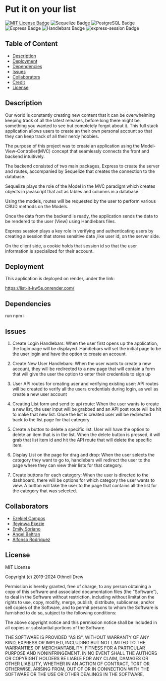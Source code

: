# Put it on your list
[![MIT License Badge](https://img.shields.io/badge/license-MIT-green?style=for-the-badge)](/LICENSE)
![Sequelize Badge](https://img.shields.io/badge/sequelize-323330?style=for-the-badge&logo=sequelize&logoColor=blue)
![PostgreSQL Badge](https://img.shields.io/badge/postgresql-336791?style=for-the-badge&logo=postgresql&logoColor=white)
![Express Badge](https://img.shields.io/badge/Express.js-404D59?style=for-the-badge)
![Handlebars Badge](https://img.shields.io/badge/handlebars.js-000000?style=for-the-badge&logo=handlebarsdotjs&logoColor=white)
![express-session Badge](https://img.shields.io/badge/express--session-000000?style=for-the-badge&logo=express&logoColor=white)

## Table of Content
- [Description](#description)
- [Deployment](#deployment)
- [Dependencies](#dependencies)
- [Issues](#issues)
- [Collaborators](#collaborators)
- [Credit](#credit)
- [License](#license)

## Description
Our world is constantly creating new content that it can be overwhelming keeping track of all the latest releases, before long there might be something you wanted to see but completely forgot about it. This full stack application allows users to create an their own personal account so that they can keep track of all their nerdy hobbies.  

The purpose of this project was to create an application using the Model-View-Controller(MVC) concept that seamlessly connects the front and backend intuitively.  

The backend consisted of two main packages, Express to create the server and routes, accompanied by Sequelize that creates the connection to the database. 

Sequelize plays the role of the Model in the MVC paradigm which creates objects in javascript that act as tables and columns in a database. 

Using the models, routes will be requested by the user to perform various CRUD methods on the Models.

Once the data from the backend is ready, the application sends the data to be rendered to the user (View) using Handlebars files.

Express session plays a key role in verifying and authenticating users by creating a session that stores sensitive data ,like user id, on the server side.  

On the client side, a cookie holds that session id so that the user information is specialized for their account.

## Deployment

This application is deployed on render, under the link:

https://list-it-kw5e.onrender.com/

## Dependencies

run npm i

## Issues

1. Create Login Handlebars: When the user first opens up the application, the login page will be displayed. Handlebars will set the initial page to be the user login and have the option to create an account.

2. Create New User Handlebars: When the user wants to create a new account, they will be redirected to a new page that will contain a form that will give the user the option to enter their credentials to sign up

3. User API routes for creating user and verifying existing user: API routes will be created to verify all the users credentials during login, as well as create a new user account

4. Creating List form and send to api route: When the user wants to create a new list, the user input will be grabbed and an API post route will be hit to make that new list. Once the list is created user will be redirected back to the list page for that category

5. Create a button to delete a specific list: User will have the option to delete an item that is in the list. When the delete button is pressed, it will grab that list item id and hit the API route that will delete the specific item.

6. Display List on the page for drag and drop: When the user selects the category they want to go to, handlebars will redirect the user to the page where they can view their lists for that category.

7. Create buttons for each category: When the user is directed to the dashboard, there will be options for which category the user wants to view. A button will take the user to the page that contains all the list for the category that was selected.


## Collaborators
- [Ezekiel Campos](https://github.com/EzekielCampos)
- [Ifeyinwa Ekezie](https://github.com/Ifylee)
- [Emily Soriano](https://github.com/So-Emily)
- [Angel Beltran](https://github.com/ABELTRAN177)
- [Alfonso Rodriquez](https://github.com/Rodriguez-Alfonso)

## License

MIT License

Copyright (c) 2019-2024 Othneil Drew

Permission is hereby granted, free of charge, to any person obtaining a copy
of this software and associated documentation files (the "Software"), to deal
in the Software without restriction, including without limitation the rights
to use, copy, modify, merge, publish, distribute, sublicense, and/or sell
copies of the Software, and to permit persons to whom the Software is
furnished to do so, subject to the following conditions:

The above copyright notice and this permission notice shall be included in all
copies or substantial portions of the Software.

THE SOFTWARE IS PROVIDED "AS IS", WITHOUT WARRANTY OF ANY KIND, EXPRESS OR
IMPLIED, INCLUDING BUT NOT LIMITED TO THE WARRANTIES OF MERCHANTABILITY,
FITNESS FOR A PARTICULAR PURPOSE AND NONINFRINGEMENT. IN NO EVENT SHALL THE
AUTHORS OR COPYRIGHT HOLDERS BE LIABLE FOR ANY CLAIM, DAMAGES OR OTHER
LIABILITY, WHETHER IN AN ACTION OF CONTRACT, TORT OR OTHERWISE, ARISING FROM,
OUT OF OR IN CONNECTION WITH THE SOFTWARE OR THE USE OR OTHER DEALINGS IN THE
SOFTWARE.